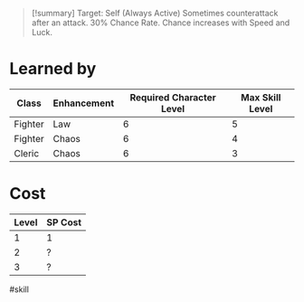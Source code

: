 >[!summary]
>Target: Self (Always Active)
>Sometimes counterattack after an attack.
>30% Chance Rate.
>Chance increases with Speed and Luck.
# Learned by
| Class   | Enhancement | Required Character Level | Max Skill Level |
| ------- | ----------- | ------------------------ | --------------- |
| Fighter | Law         | 6                        | 5               |
| Fighter | Chaos       | 6                        | 4               |
| Cleric  | Chaos       | 6                        | 3               | 
# Cost
| Level | SP Cost |
| ----- | ------- |
| 1     | 1       |
| 2     | ?       |
| 3     | ?       |

#skill 